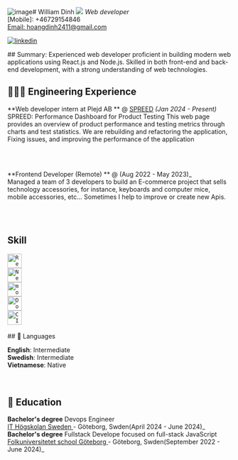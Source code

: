 ![image](https://github.com/hoangdinh2411/digital-cv/assets/8503000/52ed7095-9952-4fc7-bfff-9e963db95f7f)# William Dinh
<img src="https://www.google.com/url?sa=i&url=https%3A%2F%2Fwww.flaticon.com%2Ffree-icon%2Fprogramming_2274766&psig=AOvVaw07fs14937BWGAn-8VfK2cE&ust=1713440772706000&source=images&cd=vfe&opi=89978449&ved=0CBIQjRxqFwoTCKjswLaWyYUDFQAAAAAdAAAAABAJ"/> 
_Web developer_ <br>
[Mobile]: +46729154846 <br>
[Email: hoangdinh2411@gmail.com](mailto:hoangdinh2411@gmail.com) <br>

<p>
  <a href="https://www.linkedin.com/in/alejolg/">
    <img alt="linkedin" title="Linkedin" src="https://www.linkedin.com/in/williamdinh2411/logo=linkedin"/>
  </a>
 
</p>
## Summary: 
Experienced web developer proficient in building modern web applications using React.js and Node.js. Skilled
in both front-end and back-end development, with a strong understanding of web technologies. 



## 👩🏼‍💻 Engineering Experience

**Web developer intern at Plejd AB ** @ [SPREED](https://spreed.plejd.io) _(Jan 2024 - Present)_ <br>
SPREED: Performance Dashboard for Product Testing
This web page provides an overview of product performance and testing metrics through charts and test statistics.
We are rebuilding and refactoring the application, Fixing issues, and improving the performance of the application

<br><br>


**Frontend Developer (Remote) ** @ (Aug 2022 - May 2023)_ <br>
Managed a team of 3 developers to build an E-commerce project that sells technology accessories, for
instance, keyboards and computer mice, mobile accessories, etc...
Sometimes I help to improve or create new Apis.

<br><br>


## Skill
<div >
	<code><img width="32" src="https://user-images.githubusercontent.com/25181517/183897015-94a058a6-b86e-4e42-a37f-bf92061753e5.png" alt="React" title="React"/></code> <br>
	<code><img width="32" src="https://github.com/marwin1991/profile-technology-icons/assets/136815194/5f8c622c-c217-4649-b0a9-7e0ee24bd704" alt="Next.js" title="Next.js"/></code><br>
	<code><img width="32
32" src="https://user-images.githubusercontent.com/25181517/182884177-d48a8579-2cd0-447a-b9a6-ffc7cb02560e.png" alt="mongoDB" title="mongoDB"/></code><br>
	<code><img width="32
32" src="https://user-images.githubusercontent.com/25181517/117207330-263ba280-adf4-11eb-9b97-0ac5b40bc3be.png" alt="Docker" title="Docker"/></code><br>
	<code><img width="32
32" src="https://user-images.githubusercontent.com/25181517/183868728-b2e11072-00a5-47e2-8a4e-4ebbb2b8c554.png" alt="CI/CD" title="CI/CD"/></code><br>
</div>
<br>
## 💬 Languages

**English**: Intermediate <br>
**Swedish**: Intermediate  <br>
**Vietnamese**: Native<br>
<br><br>

## 📕 Education

**Bachelor's degree** Devops Engineer <br>
[IT Högskolan Sweden ](https://www.iths.se/) - Göteborg, Swden(April 2024 - June 2024)_ <br>
**Bachelor's degree** Fullstack Develope focused on full-stack JavaScript<br>
[Folkuniversitetet school Göteborg ](https://www.folkuniversitetet.se/) - Göteborg, Swden(September 2022 - June 2024)_ <br>
